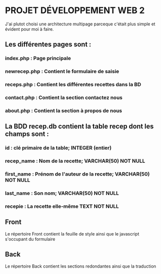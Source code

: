 # PROJET DÉVELOPPEMENT WEB 2

J'ai plutot choisi une architecture multipage parceque c'était plus simple et évident pour moi à faire.

## Les différentes pages sont :

### index.php : Page principale

### newrecep.php : Contient le formulaire de saisie

### receps.php : Contient les différentes recettes dans la BD

### contact.php : Contient la section contactez nous

### about.php : Contient la section à propos de nous

## La BDD recep.db contient la table recep dont les champs sont :

### id : clé primaire de la table; INTEGER (entier)

### recep_name : Nom de la recette; VARCHAR(50) NOT NULL

### first_name : Prénom de l'auteur de la recette; VARCHAR(50) NOT NULL

### last_name : Son nom; VARCHAR(50) NOT NULL

### recepie : La recette elle-même TEXT NOT NULL

## Front
Le répertoire Front contient la feuille de style ainsi que le javascript s'occupant du formulaire
## Back
Le répertoire Back contient les sections redondantes ainsi que la traduction